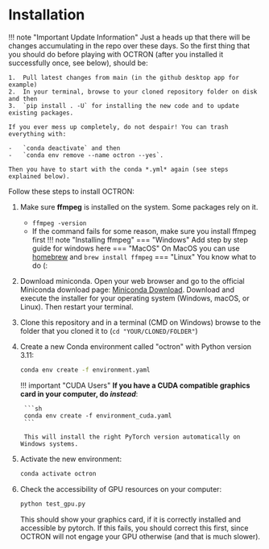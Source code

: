 # Installation

!!! note "Important Update Information"
    Just a heads up that there will be changes accumulating in the repo over these days. 
    So the first thing that you should do before playing with OCTRON (after you installed it successfully once, see below), should be:

    1.  Pull latest changes from main (in the github desktop app for example)
    2.  In your terminal, browse to your cloned repository folder on disk and then
    3.  `pip install . -U` for installing the new code and to update existing packages.

    If you ever mess up completely, do not despair! You can trash everything with:

    -   `conda deactivate` and then
    -   `conda env remove --name octron --yes`.

    Then you have to start with the conda *.yml* again (see steps explained below).

Follow these steps to install OCTRON: 

1. Make sure **ffmpeg** is installed on the system. Some packages rely on it.<br>
    - `ffmpeg -version`
    - If the command fails for some reason, make sure you install ffmpeg first
    !!! note "Installing ffmpeg"
        === "Windows"
            Add step by step guide for windows here
        === "MacOS"
            On MacOS you can use [homebrew](https://formulae.brew.sh/formula/ffmpeg) and `brew install ffmpeg`
        === "Linux"
            You know what to do (:

2. Download miniconda. Open your web browser and go to the official Miniconda download page: [Miniconda Download](https://docs.conda.io/en/latest/miniconda.html). Download and execute the installer for your operating system (Windows, macOS, or Linux). Then restart your terminal.

3. Clone this repository and in a terminal (CMD on Windows) browse to the folder that you cloned it to (`cd "YOUR/CLONED/FOLDER"`)

4. Create a new Conda environment called "octron" with Python version 3.11:
    ```sh
    conda env create -f environment.yaml
    ```

    !!! important "CUDA Users"
        **If you have a CUDA compatible graphics card in your computer, do *instead***:

        ```sh
        conda env create -f environment_cuda.yaml
        ```

        This will install the right PyTorch version automatically on Windows systems.

5. Activate the new environment:
    ```sh
    conda activate octron
    ```
6. Check the accessibility of GPU resources on your computer:
    ```sh
    python test_gpu.py
    ```
    This should show your graphics card, if it is correctly installed and accessible by pytorch. If this fails, you should correct this first, since OCTRON will not engage your GPU otherwise (and that is much slower).
